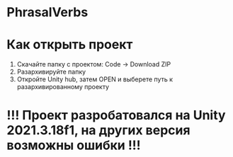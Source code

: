 # PhrasalVerbs

# Как открыть проект
1) Скачайте папку с проектом: Code -> Download ZIP
2) Разархивируйте папку
3) Откройте Unity hub, затем OPEN и выберете путь к разархивированному проекту 

# !!! Проект разробатовался на Unity 2021.3.18f1, на других версия возможны ошибки !!!
